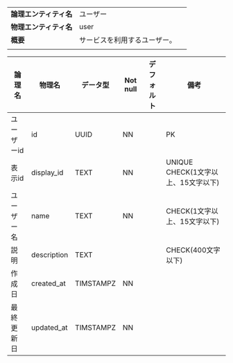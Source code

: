 ||||
|:-|:-|---|
|**論理エンティティ名**|ユーザー|
|**物理エンティティ名**|user|
|**概要**|サービスを利用するユーザー。|
|||

|論理名|物理名|データ型|Not null|デフォルト|備考|
|---|---|---|---|---|---|
|ユーザーid|id|UUID|NN||PK|
|表示id|display_id|TEXT|NN||UNIQUE<br>CHECK(1文字以上、15文字以下)|
|ユーザー名|name|TEXT|NN||CHECK(1文字以上、15文字以下)|
|説明|description|TEXT|||CHECK(400文字以下)|
|作成日|created_at|TIMSTAMPZ|NN|||
|最終更新日|updated_at|TIMSTAMPZ|NN||
